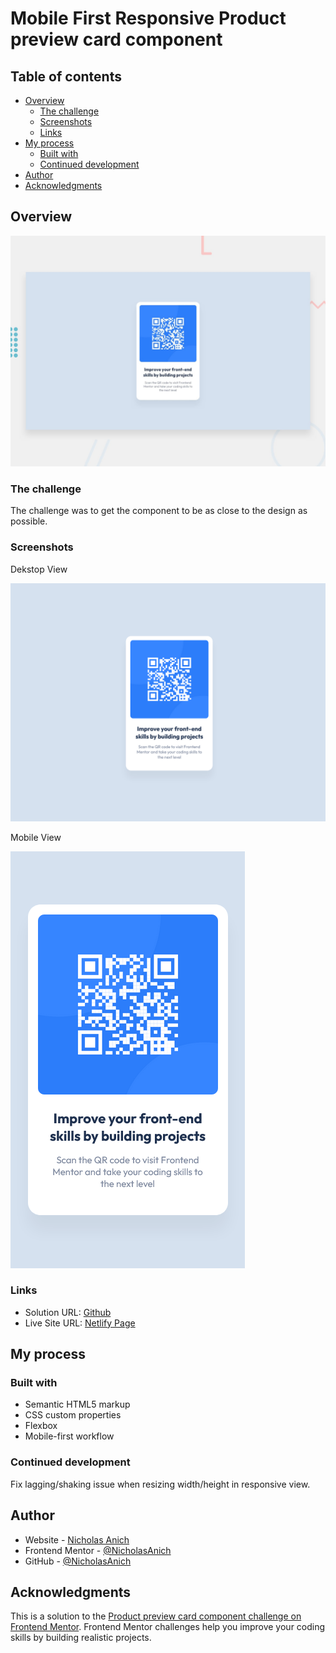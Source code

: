 # Mobile First Responsive Product preview card component

## Table of contents

-   [Overview](#overview)
    -   [The challenge](#the-challenge)
    -   [Screenshots](#screenshots)
    -   [Links](#links)
-   [My process](#my-process)
    -   [Built with](#built-with)
    -   [Continued development](#continued-development)
-   [Author](#author)
-   [Acknowledgments](#acknowledgments)

## Overview

![preview](/design/desktop-preview.jpg)

### The challenge

The challenge was to get the component to be as close to the design as possible.

### Screenshots

Dekstop View

![dekstop view](/images/RM-Desktop.png)

Mobile View

![mobile view](/images/RM-mobile.png)

### Links

-   Solution URL: [Github](https://github.com/NicholasAnich/QR-Code-Component)
-   Live Site URL: [Netlify Page](https://tranquil-marshmallow-c0baeb.netlify.app/)

## My process

### Built with

-   Semantic HTML5 markup
-   CSS custom properties
-   Flexbox
-   Mobile-first workflow

### Continued development

Fix lagging/shaking issue when resizing width/height in responsive view.

## Author

-   Website - [Nicholas Anich](https://www.your-site.com)
-   Frontend Mentor - [@NicholasAnich](https://www.frontendmentor.io/profile/yourusername)
-   GitHub - [@NicholasAnich](https://github.com/NicholasAnich)

## Acknowledgments

This is a solution to the [Product preview card component challenge on Frontend Mentor](https://www.frontendmentor.io/challenges/product-preview-card-component-GO7UmttRfa). Frontend Mentor challenges help you improve your coding skills by building realistic projects.
